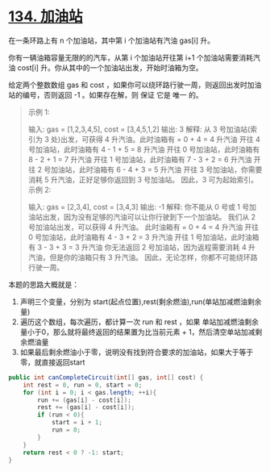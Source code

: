 # [134. 加油站](https://leetcode.cn/problems/gas-station/)

在一条环路上有 n 个加油站，其中第 i 个加油站有汽油 gas[i] 升。

你有一辆油箱容量无限的的汽车，从第 i 个加油站开往第 i+1 个加油站需要消耗汽油 cost[i] 升。你从其中的一个加油站出发，开始时油箱为空。

给定两个整数数组 gas 和 cost ，如果你可以绕环路行驶一周，则返回出发时加油站的编号，否则返回 -1 。如果存在解，则 保证 它是 唯一 的。

> 示例 1:
>
> 输入: gas = [1,2,3,4,5], cost = [3,4,5,1,2]
> 输出: 3
> 解释:
> 从 3 号加油站(索引为 3 处)出发，可获得 4 升汽油。此时油箱有 = 0 + 4 = 4 升汽油
> 开往 4 号加油站，此时油箱有 4 - 1 + 5 = 8 升汽油
> 开往 0 号加油站，此时油箱有 8 - 2 + 1 = 7 升汽油
> 开往 1 号加油站，此时油箱有 7 - 3 + 2 = 6 升汽油
> 开往 2 号加油站，此时油箱有 6 - 4 + 3 = 5 升汽油
> 开往 3 号加油站，你需要消耗 5 升汽油，正好足够你返回到 3 号加油站。
> 因此，3 可为起始索引。
> 示例 2:
>
> 输入: gas = [2,3,4], cost = [3,4,3]
> 输出: -1
> 解释:
> 你不能从 0 号或 1 号加油站出发，因为没有足够的汽油可以让你行驶到下一个加油站。
> 我们从 2 号加油站出发，可以获得 4 升汽油。 此时油箱有 = 0 + 4 = 4 升汽油
> 开往 0 号加油站，此时油箱有 4 - 3 + 2 = 3 升汽油
> 开往 1 号加油站，此时油箱有 3 - 3 + 3 = 3 升汽油
> 你无法返回 2 号加油站，因为返程需要消耗 4 升汽油，但是你的油箱只有 3 升汽油。
> 因此，无论怎样，你都不可能绕环路行驶一周。

本题的思路大概就是：

1. 声明三个变量，分别为 start(起点位置),rest(剩余燃油),run(单站加减燃油剩余量)
2. 遍历这个数组，每次遍历，都计算一次 run 和 rest ，如果 单站加减燃油剩余量小于0，那么就将最终返回的结果置为比当前元素 + 1，然后清空单站加减剩余燃油量
3. 如果最后剩余燃油小于零，说明没有找到符合要求的加油站，如果大于等于零，就直接返回start

```java
public int canCompleteCircuit(int[] gas, int[] cost) {
    int rest = 0, run = 0, start = 0;
    for (int i = 0; i < gas.length; ++i){
        run += (gas[i] - cost[i]);
        rest += (gas[i] - cost[i]);
        if (run < 0){
            start = i + 1;
            run = 0;
        }
    }
    return rest < 0 ? -1: start;
}
```